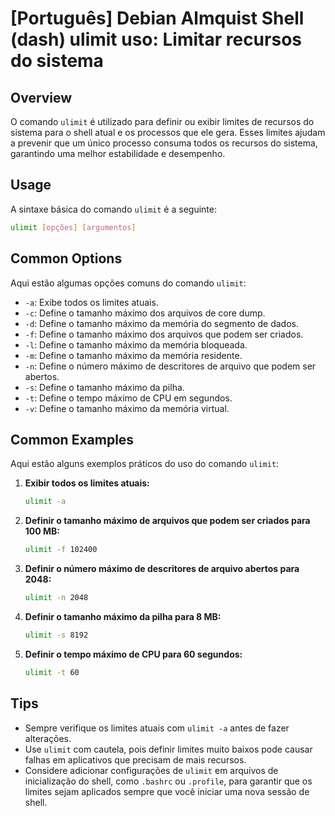 # [Português] Debian Almquist Shell (dash) ulimit uso: Limitar recursos do sistema

## Overview
O comando `ulimit` é utilizado para definir ou exibir limites de recursos do sistema para o shell atual e os processos que ele gera. Esses limites ajudam a prevenir que um único processo consuma todos os recursos do sistema, garantindo uma melhor estabilidade e desempenho.

## Usage
A sintaxe básica do comando `ulimit` é a seguinte:

```bash
ulimit [opções] [argumentos]
```

## Common Options
Aqui estão algumas opções comuns do comando `ulimit`:

- `-a`: Exibe todos os limites atuais.
- `-c`: Define o tamanho máximo dos arquivos de core dump.
- `-d`: Define o tamanho máximo da memória do segmento de dados.
- `-f`: Define o tamanho máximo dos arquivos que podem ser criados.
- `-l`: Define o tamanho máximo da memória bloqueada.
- `-m`: Define o tamanho máximo da memória residente.
- `-n`: Define o número máximo de descritores de arquivo que podem ser abertos.
- `-s`: Define o tamanho máximo da pilha.
- `-t`: Define o tempo máximo de CPU em segundos.
- `-v`: Define o tamanho máximo da memória virtual.

## Common Examples
Aqui estão alguns exemplos práticos do uso do comando `ulimit`:

1. **Exibir todos os limites atuais:**

   ```bash
   ulimit -a
   ```

2. **Definir o tamanho máximo de arquivos que podem ser criados para 100 MB:**

   ```bash
   ulimit -f 102400
   ```

3. **Definir o número máximo de descritores de arquivo abertos para 2048:**

   ```bash
   ulimit -n 2048
   ```

4. **Definir o tamanho máximo da pilha para 8 MB:**

   ```bash
   ulimit -s 8192
   ```

5. **Definir o tempo máximo de CPU para 60 segundos:**

   ```bash
   ulimit -t 60
   ```

## Tips
- Sempre verifique os limites atuais com `ulimit -a` antes de fazer alterações.
- Use `ulimit` com cautela, pois definir limites muito baixos pode causar falhas em aplicativos que precisam de mais recursos.
- Considere adicionar configurações de `ulimit` em arquivos de inicialização do shell, como `.bashrc` ou `.profile`, para garantir que os limites sejam aplicados sempre que você iniciar uma nova sessão de shell.